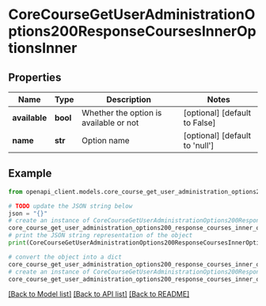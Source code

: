 # CoreCourseGetUserAdministrationOptions200ResponseCoursesInnerOptionsInner


## Properties

Name | Type | Description | Notes
------------ | ------------- | ------------- | -------------
**available** | **bool** | Whether the option is available or not | [optional] [default to False]
**name** | **str** | Option name | [optional] [default to 'null']

## Example

```python
from openapi_client.models.core_course_get_user_administration_options200_response_courses_inner_options_inner import CoreCourseGetUserAdministrationOptions200ResponseCoursesInnerOptionsInner

# TODO update the JSON string below
json = "{}"
# create an instance of CoreCourseGetUserAdministrationOptions200ResponseCoursesInnerOptionsInner from a JSON string
core_course_get_user_administration_options200_response_courses_inner_options_inner_instance = CoreCourseGetUserAdministrationOptions200ResponseCoursesInnerOptionsInner.from_json(json)
# print the JSON string representation of the object
print(CoreCourseGetUserAdministrationOptions200ResponseCoursesInnerOptionsInner.to_json())

# convert the object into a dict
core_course_get_user_administration_options200_response_courses_inner_options_inner_dict = core_course_get_user_administration_options200_response_courses_inner_options_inner_instance.to_dict()
# create an instance of CoreCourseGetUserAdministrationOptions200ResponseCoursesInnerOptionsInner from a dict
core_course_get_user_administration_options200_response_courses_inner_options_inner_from_dict = CoreCourseGetUserAdministrationOptions200ResponseCoursesInnerOptionsInner.from_dict(core_course_get_user_administration_options200_response_courses_inner_options_inner_dict)
```
[[Back to Model list]](../README.md#documentation-for-models) [[Back to API list]](../README.md#documentation-for-api-endpoints) [[Back to README]](../README.md)


